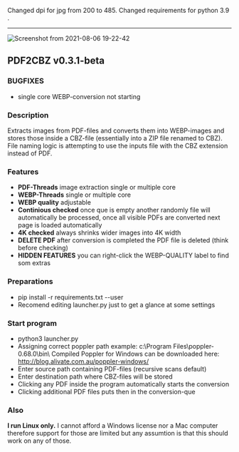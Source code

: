 Changed dpi for jpg from 200 to 485.
Changed requirements for python 3.9 .

---
![Screenshot from 2021-08-06 19-22-42](https://user-images.githubusercontent.com/59517785/128548948-def908ba-e77e-485d-b00f-b166369a53b4.png)

## PDF2CBZ v0.3.1-beta

### BUGFIXES
- single core WEBP-conversion not starting

### Description
Extracts images from PDF-files and converts them into WEBP-images and stores those inside a CBZ-file (essentially into a ZIP file renamed to CBZ). File naming logic is attempting to use the inputs file with the CBZ extension instead of PDF.

### Features
- **PDF-Threads** image extraction single or multiple core 
- **WEBP-Threads** single or multiple core
- **WEBP quality** adjustable
- **Continious checked** once que is empty another randomly file will automatically be processed, once all visible PDFs are converted next page is loaded automatically
- **4K checked** always shrinks wider images into 4K width  
- **DELETE PDF** after conversion is completed the PDF file is deleted (think before checking)
- **HIDDEN FEATURES** you can right-click the WEBP-QUALITY label to find som extras 

### Preparations
- pip install -r requirements.txt --user
- Recomend editing launcher.py just to get a glance at some settings

### Start program
- python3 launcher.py
- Assigning correct poppler path example: c:\Program Files\poppler-0.68.0\bin\ Compiled Poppler for Windows can be downloaded here: http://blog.alivate.com.au/poppler-windows/
- Enter source path containing PDF-files (recursive scans default)
- Enter destination path where CBZ-files will be stored
- Clicking any PDF inside the program automatically starts the conversion
- Clicking additional PDF files puts then in the conversion-que

### Also

**I run Linux only.** I cannot afford a Windows license nor a Mac computer therefore support for those are limited but any assumtion is that this should work on any of those.
